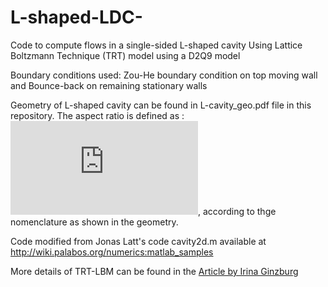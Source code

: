 # L-shaped-LDC-
Code to compute flows in a single-sided L-shaped cavity Using Lattice Boltzmann Technique (TRT) model
using a D2Q9 model

Boundary conditions used:
Zou-He boundary condition on top moving wall
and Bounce-back on remaining stationary walls

Geometry of L-shaped cavity can be found in L-cavity_geo.pdf file in this repository.
The aspect ratio is defined as : ![equation](http://www.sciweavers.org/tex2img.php?eq=AR%20%3D%20%5Cfrac%7BL%20-%20L_1%7D%7BL%7D&bc=White&fc=Black&im=jpg&fs=12&ff=arev&edit=0), according to thge nomenclature as shown in the geometry. 

Code modified from Jonas Latt's code cavity2d.m
available at http://wiki.palabos.org/numerics:matlab_samples

More details of TRT-LBM can be found in the [Article by Irina Ginzburg](https://www.researchgate.net/profile/Irina_Ginzburg/publication/281975432_Two-relaxation-time_Lattice_Boltzmann_scheme_about_parametrization_velocity_pressure_and_mixed_boundary_conditions/links/5600745d08ae07629e52adc0/Two-relaxation-time-Lattice-Boltzmann-scheme-about-parametrization-velocity-pressure-and-mixed-boundary-conditions.pdf)
